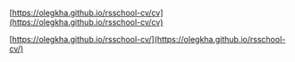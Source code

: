 [https://olegkha.github.io/rsschool-cv/cv](https://olegkha.github.io/rsschool-cv/cv)

[https://olegkha.github.io/rsschool-cv/](https://olegkha.github.io/rsschool-cv/)
